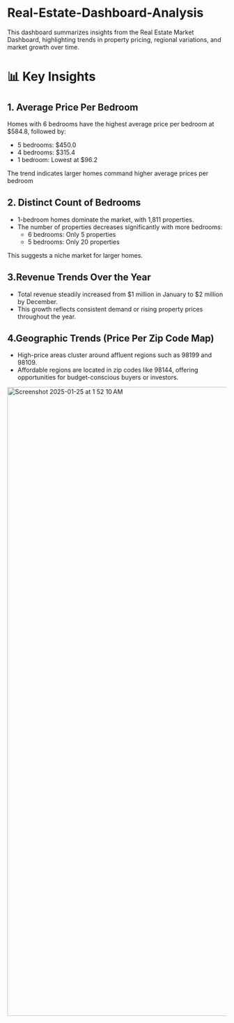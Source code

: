 # Real-Estate-Dashboard-Analysis
This dashboard summarizes insights from the Real Estate Market Dashboard, highlighting trends in property pricing, regional variations, and market growth over time.
# 📊 Key Insights
## 1. Average Price Per Bedroom
Homes with 6 bedrooms have the highest average price per bedroom at $584.8, followed by:
* 5 bedrooms: $450.0
* 4 bedrooms: $315.4
* 1 bedroom: Lowest at $96.2
  
The trend indicates larger homes command higher average prices per bedroom  

## 2. Distinct Count of Bedrooms
* 1-bedroom homes dominate the market, with 1,811 properties.
* The number of properties decreases significantly with more bedrooms:
  * 6 bedrooms: Only 5 properties
  * 5 bedrooms: Only 20 properties

This suggests a niche market for larger homes.

## 3.Revenue Trends Over the Year
* Total revenue steadily increased from $1 million in January to $2 million by December.
* This growth reflects consistent demand or rising property prices throughout the year.

## 4.Geographic Trends (Price Per Zip Code Map)
* High-price areas cluster around affluent regions such as 98199 and 98109.
* Affordable regions are located in zip codes like 98144, offering opportunities for budget-conscious buyers or investors.

<img width="1440" alt="Screenshot 2025-01-25 at 1 52 10 AM" src="https://github.com/user-attachments/assets/65b33396-4a51-4f59-860a-e46b92a98771" />

